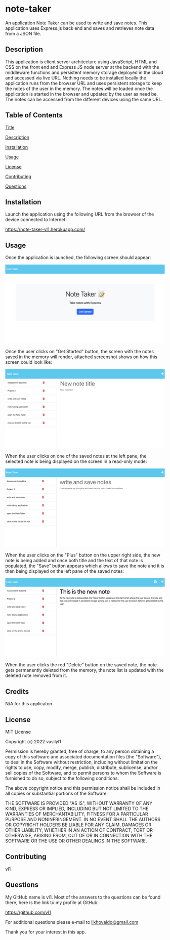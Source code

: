 # note-taker
An application Note Taker can be used to write and save notes. This application uses Express.js back end and saves and retrieves note data from a JSON file.

## Description

This application is client server architecture using JavaScript, HTML and CSS on the front end and Express JS node server at the backend with the middleware functions and persistent memory storage deployed in the cloud and accessed via live URL. Nothing needs to be installed locally the application runs from the browser URL and uses persistent storage to keep the notes of the user in the memory. The notes will be loaded once the application is started in the browser and updated by the user as need be. The notes can be accessed from the different devices using the same URL.

## Table of Contents

  [Title](#title)

  [Description](#description)

  [Installation](#installation)

  [Usage](#usage)

  [License](#license)

  [Contributing](#contributing)

  [Questions](#questions)

## Installation

Launch the application using the following URL from the browser of the device connected to Internet: 

https://note-taker-vl1.herokuapp.com/

## Usage

Once the application is launched, the following screen should appear:

![Screenshot1](./lib/screenshot1.png)

Once the user clicks on "Get Started" button, the screen with the notes saved in the memory will render, attached screenshot shows on how this screen could look like:

![Screenshot2](./lib/screenshot2.png)

When the user clicks on one of the saved notes at the left pane, the selected note is being displayed on the screen in a read-only mode:

![Screenshot3](./lib/screenshot3.png)

When the user clicks on the "Plus" button on the upper right side, the new note is being added and once both title and the text of that note is populated, the "Save" button appears which allows to save the note and it is then being displayed on the left pane of the saved notes:

![Screenshot4](./lib/screenshot4.png)

When the user clicks the red "Delete" button on the saved note, the note gets permanently deleted from the memory, the note list is updated with the deleted note removed from it.


## Credits

N/A for this applicaton

## License

MIT License

Copyright (c) 2022 vasilyl1

Permission is hereby granted, free of charge, to any person obtaining a copy of this software and associated documentation files (the "Software"), to deal in the Software without restriction, including without limitation the rights to use, copy, modify, merge, publish, distribute, sublicense, and/or sell copies of the Software, and to permit persons to whom the Software is furnished to do so, subject to the following conditions:

The above copyright notice and this permission notice shall be included in all copies or substantial portions of the Software.

THE SOFTWARE IS PROVIDED "AS IS", WITHOUT WARRANTY OF ANY KIND, EXPRESS OR IMPLIED, INCLUDING BUT NOT LIMITED TO THE WARRANTIES OF MERCHANTABILITY, FITNESS FOR A PARTICULAR PURPOSE AND NONINFRINGEMENT. IN NO EVENT SHALL THE AUTHORS OR COPYRIGHT HOLDERS BE LIABLE FOR ANY CLAIM, DAMAGES OR OTHER LIABILITY, WHETHER IN AN ACTION OF CONTRACT, TORT OR OTHERWISE, ARISING FROM, OUT OF OR IN CONNECTION WITH THE SOFTWARE OR THE USE OR OTHER DEALINGS IN THE SOFTWARE.

## Contributing

vl1
  
## Questions

My GitHub name is vl1. Most of the answers to the questions can be found there, here is the link to my profile at GitHub:

https://github.com/vl1

For additional questions please e-mail to likhovaido@gmail.com

Thank you for your interest in this app.
